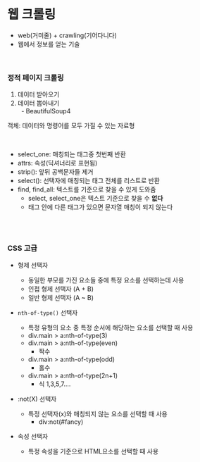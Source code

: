 # 웹 크롤링
- web(거미줄) + crawling(기어다니다)
- 웹에서 정보를 얻는 기술 

<br>

### 정적 페이지 크롤링
1. 데이터 받아오기
2. 데이터 뽑아내기  
&nbsp;  - BeautifulSoup4 

객체: 데이터와 명령어를 모두 가질 수 있는 자료형 

<br>

- select_one: 매칭되는 태그중 첫번째 반환
- attrs: 속성(딕셔너리로 표현됨)
- strip(): 앞뒤 공백문자들 제거
- select(): 선택자에 매칭되는 태그 전체를 리스트로 반환 
- find, find_all: 텍스트를 기준으로 찾을 수 있게 도와줌
  - select, select_one은 텍스트 기준으로 찾을 수 **없다**
  - 태그 안에 다른 태그가 있으면 문자열 매칭이 되지 않는다  

<br><br>

### CSS 고급
- 형제 선택자
  - 동일한 부모를 가진 요소들 중에 특정 요소를 선택하는데 사용 
  - 인접 형제 선택자 (A + B)
  - 일반 형제 선택자 (A ~ B)

- `nth-of-type()` 선택자
  - 특정 유형의 요소 중 특정 순서에 해당하는 요소를 선택할 때 사용
  - div.main > a:nth-of-type(3)
  - div.main > a:nth-of-type(even)
    - 짝수
  - div.main > a:nth-of-type(odd)
    - 홀수
  - div.main > a:nth-of-type(2n+1)
    - 식 1,3,5,7....

- :not(X) 선택자
  - 특정 선택자(x)와 매칭되지 않는 요소를 선택할 때 사용
    - div:not(#fancy)

- 속성 선택자
  - 특정 속성을 기준으로 HTML요소를 선택할 때 사용



